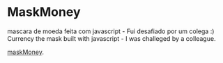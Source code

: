 # MaskMoney
mascara de moeda feita com javascript - Fui desafiado por um colega :)
Currency the mask built with javascript - I was challeged by a colleague.

[maskMoney](https://renanmacedo.github.io/maskMoney/).
